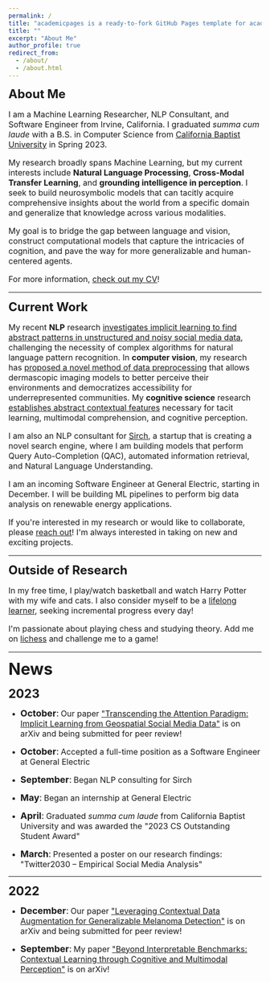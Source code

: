 ```yaml
---
permalink: /
title: "academicpages is a ready-to-fork GitHub Pages template for academic personal websites"
title: ""
excerpt: "About Me"
author_profile: true
redirect_from:
  - /about/
  - /about.html
---
```

<p style="margin-bottom:10px;"><font size="5"><b>About Me</b></font></p>
<font size="3"><p>I am a Machine Learning Researcher, NLP Consultant, and Software Engineer from Irvine, California. I graduated <i>summa cum laude</i> with a B.S. in Computer Science from <a href="https://calbaptist.edu" target="_blank">California Baptist University</a> in Spring 2023.
</p>
<p>My research broadly spans Machine Learning, but my current interests include <b>Natural Language Processing</b>, <b>Cross-Modal Transfer Learning</b>, and <b>grounding intelligence in perception</b>. I seek to build neurosymbolic models that can tacitly acquire comprehensive insights about the world from a specific domain and generalize that knowledge across various modalities.
</p>
<p>My goal is to bridge the gap between language and vision, construct computational models that capture the intricacies of cognition, and pave the way for more generalizable and human-centered agents.
</p>
<p>For more information, <a href="https://nickdisanto.github.io/assets/pdfs/NickDiSanto_CV.pdf" target="_blank">check out my CV</a>!</p></font>

------------------
<p style="margin-bottom:10px;"><font size="5"><b>Current Work</b></font></p>
<font size="3"><p>My recent <b>NLP</b> research <a href="https://arxiv.org/abs/2310.05378" target="_blank">investigates implicit learning to find abstract patterns in unstructured and noisy social media data</a>, challenging the necessity of complex algorithms for natural language pattern recognition. In <b>computer vision</b>, my research has <a href="https://arxiv.org/abs/2212.05116" target="_blank">proposed a novel method of data preprocessing</a> that allows dermascopic imaging models to better perceive their environments and democratizes accessibility for underrepresented communities. My <b>cognitive science</b> research <a href="https://arxiv.org/abs/2304.00002" target="_blank">establishes abstract contextual features</a> necessary for tacit learning, multimodal comprehension, and cognitive perception.
</p>
<p>I am also an NLP consultant for <a href="https://bento.me/sirch" target="_blank">Sirch</a>, a startup that is creating a novel search engine, where I am building models that perform Query Auto-Completion (QAC), automated information retrieval, and Natural Language Understanding.
</p>
<p>I am an incoming Software Engineer at General Electric, starting in December. I will be building ML pipelines to perform big data analysis on renewable energy applications.
</p>
<p>If you're interested in my research or would like to collaborate, please <a href="mailto:nick.c.disanto@gmail.com">reach out</a>! I'm always interested in taking on new and exciting projects.</p></font>

------------------
<p style="margin-bottom:10px;"><font size="5"><b>Outside of Research</b></font></p>
<font size="3"><p>In my free time, I play/watch basketball and watch Harry Potter with my wife and cats. I also consider myself to be a <a href="https://medium.com/dear-family/curiosity-is-your-superpower-how-to-become-a-lifelong-learner-8ca5eeb6fe37" target="_blank">lifelong learner</a>, seeking incremental progress every day!
</p>
<p>I'm passionate about playing chess and studying theory. Add me on <a href="https://lichess.org/@/Ncd3030" target="_blank">lichess</a> and challenge me to a game!</p></font>

------------------
<p style="margin-bottom:15px;"><font size="6"><b>News</b></font></p>

<font size="5"><b>2023</b></font>
<ul style="list-style-type:disc;">
  <li><p style="margin-bottom:15px;"><font size="4"><b>October</b>:</font> <font size="3">Our paper <a href="https://arxiv.org/abs/2310.05378" target="_blank">"Transcending the Attention Paradigm: Implicit Learning from Geospatial Social Media Data"</a> is on arXiv and being submitted for peer review!</font></p></li>
  <li><p style="margin-bottom:15px;"><font size="4"><b>October</b>:</font> <font size="3">Accepted a full-time position as a Software Engineer at General Electric</font></p></li>
  <li><p style="margin-bottom:15px;"><font size="4"><b>September</b>:</font> <font size="3">Began NLP consulting for Sirch</font></p></li>
  <li><p style="margin-bottom:15px;"><font size="4"><b>May</b>:</font> <font size="3">Began an internship at General Electric</font></p></li>
  <li><p style="margin-bottom:15px;"><font size="4"><b>April</b>:</font> <font size="3">Graduated <i>summa cum laude</i> from California Baptist University and was awarded the "2023 CS Outstanding Student Award"</font></p></li>
  <li><font size="4"><b>March</b>:</font> <font size="3">Presented a poster on our research findings: "Twitter2030 – Empirical Social Media Analysis"</font></li>
</ul>

------------------
<font size="5"><b>2022</b></font>
<ul style="list-style-type:disc;">
  <li><p style="margin-bottom:15px;"><font size="4"><b>December</b>:</font> <font size="3">Our paper <a href="https://arxiv.org/abs/2212.05116" target="_blank">"Leveraging Contextual Data Augmentation for Generalizable Melanoma Detection"</a> is on arXiv and being submitted for peer review!</font></p></li>
  <li><font size="4"><b>September</b>:</font> <font size="3">My paper <a href="https://arxiv.org/abs/2304.00002" target="_blank">"Beyond Interpretable Benchmarks: Contextual Learning through Cognitive and Multimodal Perception"</a> is on arXiv!</font></li>
</ul>
